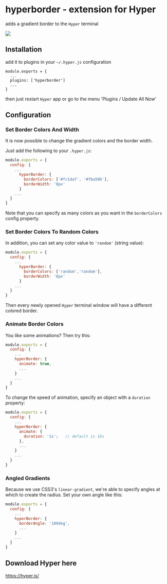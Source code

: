 # hyperborder - extension for Hyper
adds a gradient border to the `Hyper` terminal

![](https://cldup.com/pL94ODfQNP.png)

## Installation
add it to plugins in your `~/.hyper.js` configuration

````
module.exports = {
  ...
  plugins: ['hyperborder']
  ...
}
````
then just restart `Hyper` app or go to the menu 'Plugins / Update All Now'

## Configuration
### Set Border Colors And Width
It is now possible to change the gradient colors and the border width.

Just add the following to your `.hyper.js`:

```javascript
module.exports = {
  config: {
    ...
      hyperBorder: {
        borderColors: ['#fc1da7', '#fba506'],
        borderWidth: '8px'
      }
    ...
  }
}
```

Note that you can specify as many colors as you want in the `borderColors` config property.

### Set Border Colors To Random Colors

In addition, you can set any color value to `'random'` (string value):

```javascript
module.exports = {
  config: {
    ...
      hyperBorder: {
        borderColors: ['random','random'],
        borderWidth: '8px'
      }
    ...
  }
}
```

Then every newly opened `Hyper` terminal window will have a different colored border.

### Animate Border Colors
You like some animations? Then try this:

```javascript
module.exports = {
  config: {
    ...
    hyperBorder: {
      animate: true,
      ...
    }
    ...
  }
}
```

To change the speed of animation, specify an object with a `duration` property:

```javascript
module.exports = {
  config: {
    ...
    hyperBorder: {
      animate: {
        duration: '1s';   // default is 16s
      },
      ...
    }
    ...
  }
}
```

### Angled Gradients
Because we use CSS3's `linear-gradient`, we're able to specify angles at which to create the radius. Set your own angle like this:

```javascript
module.exports = {
  config: {
    ...
    hyperBorder: {
      borderAngle: '180deg',
      ...
    }
    ...
  }
}
```

## Download Hyper here
https://hyper.is/
